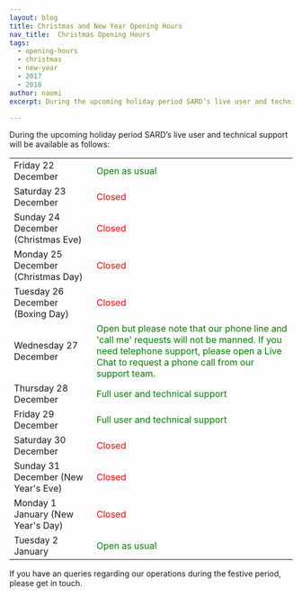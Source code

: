 ```yaml
---
layout: blog
title: Christmas and New Year Opening Hours
nav_title:  Christmas Opening Hours
tags:
  - opening-hours
  - christmas
  - new-year
  - 2017
  - 2018
author: naomi
excerpt: During the upcoming holiday period SARD’s live user and technical support will be available on all official working days.

---
```

<p>During the upcoming holiday period SARD’s live user and technical support will be available as follows:</p>

<table class='table'>
  <tbody>
    <tr>
      <td>Friday 22 December</td>
      <td style='color: green;'> Open as usual</td>
    </tr>
    <tr>
      <td>Saturday 23 December </td>
      <td style='color: red;'> Closed</td>
    </tr>
    <tr>
      <td>Sunday 24 December (Christmas Eve)</td>
      <td style='color: red;'> Closed</td>
    </tr>
    <tr>
      <td>Monday 25 December (Christmas Day)</td>
      <td style='color: red;'> Closed</td>
    </tr>
    <tr>
      <td>Tuesday 26 December (Boxing Day)</td>
      <td style='color: red;'> Closed</td>
    </tr>
    <tr>
      <td>Wednesday 27 December</td>
      <td style='color: green;'> Open but please note that our phone line and 'call me' requests will not be manned. If you need telephone support, please open a Live Chat to request a phone call from our support team. </td>
      </tr>
    <tr>
      <td>Thursday 28 December</td>
      <td style='color: green;'> Full user and technical support</td>
    </tr>
    <tr>
      <td>Friday 29 December</td>
      <td style='color: green;'> Full user and technical support</td>
    </tr>
    <tr>
      <td>Saturday 30 December </td>
      <td style='color: red;'> Closed</td>
    </tr>
    <tr>
      <td>Sunday 31 December (New Year's Eve)</td>
      <td style='color: red;'> Closed</td>
    </tr>
    <tr>
      <td>Monday 1 January (New Year's Day)</td>
      <td style='color: red;'> Closed</td>
    </tr>
    <tr>
      <td>Tuesday 2 January</td>
      <td style='color: green;'> Open as usual</td>
    </tr>
  </tbody>
</table>

If you have an queries regarding our operations during the festive period, please get in touch.


